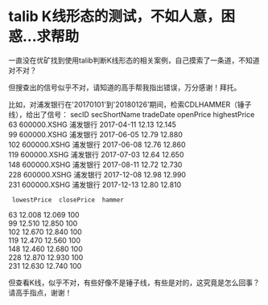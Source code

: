 # talib K线形态的测试，不如人意，困惑...求帮助

一直没在优矿找到使用talib判断K线形态的相关案例，自己摸索了一条道，不知道对不对？

但搜查出的信号似乎不对，请知道的高手帮我指出错误，万分感谢！拜托。

比如，对浦发银行在'20170101'到'20180126'期间，检索CDLHAMMER（锤子线），给出了信号：
           secID secShortName   tradeDate  openPrice  highestPrice  \
63   600000.XSHG         浦发银行  2017-04-11      12.13        12.145   
99   600000.XSHG         浦发银行  2017-06-05      12.79        12.880   
102  600000.XSHG         浦发银行  2017-06-08      12.76        12.860   
119  600000.XSHG         浦发银行  2017-07-03      12.64        12.650   
148  600000.XSHG         浦发银行  2017-08-11      12.72        12.730   
228  600000.XSHG         浦发银行  2017-12-08      12.98        12.990   
231  600000.XSHG         浦发银行  2017-12-13      12.80        12.810   

     lowestPrice  closePrice  hammer  
63        12.008      12.069     100  
99        12.510      12.850     100  
102       12.670      12.840     100  
119       12.470      12.560     100  
148       12.460      12.680     100  
228       12.870      12.930     100  
231       12.630      12.740     100 

但查看K线，似乎不对，有些好像不是锤子线，有些是对的，这究竟是怎么回事？
请高手指点，谢谢！
